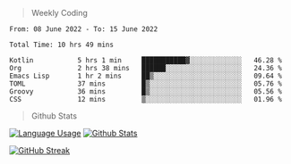 > Weekly Coding
<!--START_SECTION:waka-->

```text
From: 08 June 2022 - To: 15 June 2022

Total Time: 10 hrs 49 mins

Kotlin           5 hrs 1 min     ███████████▓░░░░░░░░░░░░░   46.28 %
Org              2 hrs 38 mins   ██████░░░░░░░░░░░░░░░░░░░   24.36 %
Emacs Lisp       1 hr 2 mins     ██▒░░░░░░░░░░░░░░░░░░░░░░   09.64 %
TOML             37 mins         █▒░░░░░░░░░░░░░░░░░░░░░░░   05.76 %
Groovy           36 mins         █▒░░░░░░░░░░░░░░░░░░░░░░░   05.56 %
CSS              12 mins         ▒░░░░░░░░░░░░░░░░░░░░░░░░   01.96 %
```

<!--END_SECTION:waka-->

> Github Stats

[![Language Usage](https://github-readme-stats.vercel.app/api/top-langs/?username=xandeer&hide_border=true&hide_title=true&layout=compact&langs_count=6&exclude_repo=xandeer.github.io)](https://github.com/anuraghazra/github-readme-stats)
[![Github Stats](https://github-readme-stats.vercel.app/api?username=xandeer&count_private=true&show_icons=true&hide_border=true&hide_title=true&include_all_commits=true&exclude_repo=xandeer,xandeer.github.io&hide=contribs,prs)](https://github.com/anuraghazra/github-readme-stats)

[![GitHub Streak](http://github-readme-streak-stats.herokuapp.com?user=xandeer&hide_border=true)](https://git.io/streak-stats)
